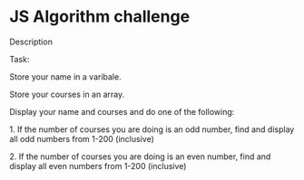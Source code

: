 # JS Algorithm challenge

<p>Description</p>

<p>Task: </p>


<p>Store your name in a varibale. </p>

<p>Store your courses in an array. </p>

<p>Display your name and courses and do one of the following:</p> 


<p>1. If the number of courses you are doing is an odd number, find and display all odd numbers from 1-200 (inclusive)</p>
<p>2. If the number of courses you are doing is an even number, find and display all even numbers from 1-200 (inclusive)</p>